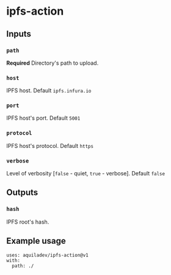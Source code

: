 # ipfs-action

## Inputs

### `path`

**Required** Directory's path to upload.

### `host`

IPFS host. Default `ipfs.infura.io`

### `port`

IPFS host's port. Default `5001`

### `protocol`

IPFS host's protocol. Default `https`

### `verbose`

Level of verbosity [`false` - quiet, `true` - verbose]. Default `false`

## Outputs

### `hash`

IPFS root's hash.

## Example usage

```
uses: aquiladev/ipfs-action@v1
with:
  path: ./
```